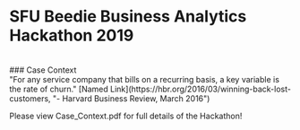 # SFU Beedie Business Analytics Hackathon 2019 <br />
<br /> 
### Case Context
<br />
"For any service company that bills on a recurring basis, a key variable is the rate of churn." 
[Named Link](https://hbr.org/2016/03/winning-back-lost-customers, "- Harvard Business Review, March 2016") <br />

Please view Case_Context.pdf for full details of the Hackathon!
